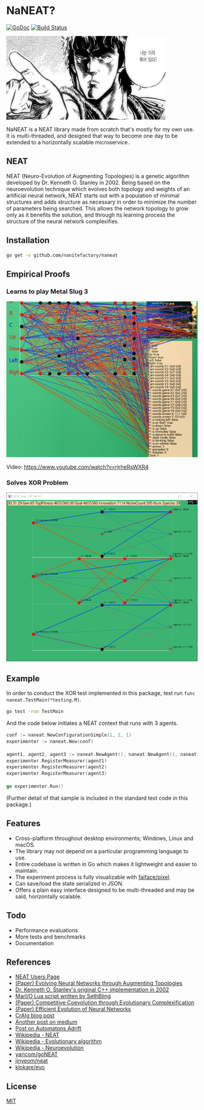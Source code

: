 # NaNEAT?

[![GoDoc](https://godoc.org/github.com/nanitefactory/naneat?status.svg)](https://godoc.org/github.com/nanitefactory/naneat)
[![Build Status](https://travis-ci.org/NaniteFactory/naneat.svg?branch=master)](https://travis-ci.org/NaniteFactory/naneat)

![삿대질](./stuff/omae.jpg)

NaNEAT is a NEAT library made from scratch that's mostly for my own use. It is multi-threaded, and designed that way to become one day to be extended to a horizontally scalable microservice.

## NEAT

NEAT (Neuro-Evolution of Augmenting Topologies) is a genetic algorithm developed by Dr. Kenneth O. Stanley in 2002. Being based on the neuroevolution technique which evolves both topology and weights of an artificial neural network, NEAT starts out with a population of minimal structures and adds structure as necessary in order to minimize the number of parameters being searched. This allows the network topology to grow only as it benefits the solution, and through its learning process the structure of the neural network complexifies.

## Installation

<!--You may install `naneat` with following command.-->

```Bash
go get -v github.com/nanitefactory/naneat
```

<!--And, that's it. No other preliminary requirements are there other than a [correctly configured](https://golang.org/doc/install#testing) Go toolchain.-->

## Empirical Proofs

<!--Thoroughly tested!-->

### Learns to play Metal Slug 3

![Metal Slug 3](./stuff/msg3play.jpg)

Video: https://www.youtube.com/watch?v=rjrheRsWXR4

### Solves XOR Problem

![XOR-Test](./stuff/xor.png)

## Example

In order to conduct the XOR test implemented in this package, test run `func naneat.TestMain(*testing.M)`.

```Bash
go test -run TestMain
```

And the code below initiates a NEAT context that runs with 3 agents.

```Go
conf := naneat.NewConfigurationSimple(1, 2, 1)
experimenter := naneat.New(conf)

agent1, agent2, agent3 := naneat.NewAgent(), naneat.NewAgent(), naneat.NewAgent()
experimenter.RegisterMeasurer(agent1)
experimenter.RegisterMeasurer(agent2)
experimenter.RegisterMeasurer(agent3)

go experimenter.Run()
```

(Further detail of that sample is included in the standard test code in this package.)

## Features

- Cross-platform throughout desktop environments; Windows, Linux and macOS.
- The library may not depend on a particular programming language to use.
- Entire codebase is written in Go which makes it lightweight and easier to maintain.
- The experiment process is fully visualizable with [faiface/pixel](https://github.com/faiface/pixel).
- Can save/load the state serialized in JSON.
- Offers a plain easy interface designed to be multi-threaded and may be said, horizontally scalable.

## Todo

- Performance evaluations
- More tests and benchmarks
- Documentation

## References

- [NEAT Users Page](https://www.cs.ucf.edu/~kstanley/neat.html)
- [(Paper) Evolving Neural Networks through Augmenting Topologies](http://nn.cs.utexas.edu/downloads/papers/stanley.ec02.pdf)
- [Dr. Kenneth O. Stanley's original C++ implementation in 2002](http://nn.cs.utexas.edu/?stanley:ec02)
- [MarI/O Lua script written by SethBling](https://pastebin.com/ZZmSNaHX)
- [(Paper) Competitive Coevolution through Evolutionary Complexification](https://www.cs.cmu.edu/afs/cs/project/jair/pub/volume21/stanley04a-html/)
- [(Paper) Efficient Evolution of Neural Networks](http://nn.cs.utexas.edu/downloads/papers/stanley.phd04.pdf)
- [CrAIg blog post](https://medium.com/@savas/craig-using-neural-networks-to-learn-mario-a76036b639ad)
- [Another post on medium](https://medium.com/datadriveninvestor/neuroevolution-neat-algorithm-and-my-neat-b83c5174d8b0)
- [Post on Automatons Adrift](http://www.automatonsadrift.com/neat/)
- [Wikipedia - NEAT](https://en.wikipedia.org/wiki/Neuroevolution_of_augmenting_topologies)
- [Wikipedia - Evolutionary algorithm](https://en.wikipedia.org/wiki/Evolutionary_algorithm)
- [Wikipedia - Neuroevolution](https://en.wikipedia.org/wiki/Neuroevolution)
- [yaricom/goNEAT](https://github.com/yaricom/goNEAT)
- [jinyeom/neat](https://github.com/jinyeom/neat)
- [klokare/evo](https://github.com/klokare/evo)

## License

[MIT](./LICENSE)
